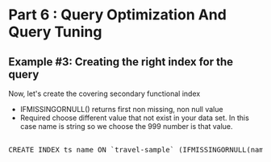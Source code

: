 # Part 6 : Query Optimization And Query Tuning

## Example #3: Creating the right index for the query


Now, let's create the covering secondary functional index


* IFMISSINGORNULL() returns first non missing, non null value
* Required choose different value that not exist in your data set. In this case name is string so we choose the 999 number is that value.

<pre id="example"> 
CREATE INDEX ts_name ON `travel-sample` (IFMISSINGORNULL(name,999));
</pre>
